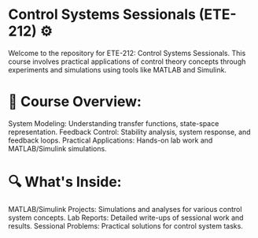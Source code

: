 # Control Systems Sessionals (ETE-212) ⚙️
Welcome to the repository for ETE-212: Control Systems Sessionals. This course involves practical applications of control theory concepts through experiments and simulations using tools like MATLAB and Simulink.

# 📘 Course Overview:
System Modeling: Understanding transfer functions, state-space representation.
Feedback Control: Stability analysis, system response, and feedback loops.
Practical Applications: Hands-on lab work and MATLAB/Simulink simulations.
# 🔍 What's Inside:
MATLAB/Simulink Projects: Simulations and analyses for various control system concepts.
Lab Reports: Detailed write-ups of sessional work and results.
Sessional Problems: Practical solutions for control system tasks.
